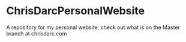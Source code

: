 # ChrisDarcPersonalWebsite
A repository for my personal website, check out what is on the Master branch at chrisdarc.com
